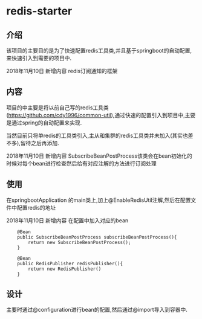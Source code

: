 # redis-starter

## 介绍
该项目的主要目的是为了快速配置redis工具类,并且基于springboot的自动配置,来快速引入到需要的项目中.

2018年11月10日 新增内容   redis订阅通知的框架


## 内容

项目的中主要是将以前自己写的redis工具类(https://github.com/cdy1996/common-util),通过快速的配置引入到项目中,主要是通过spring的自动配置来实现.

当然目前只将单redis的工具类引入,主从和集群的redis工具类并未加入(其实也差不多),留待之后再添加.

2018年11月10日 新增内容  SubscribeBeanPostProcess该类会在bean初始化的时候对每个bean进行检查然后给有对应注解的方法进行订阅处理

## 使用

在springbootApplication 的main类上,加上@EnableRedisUtil注解,然后在配置文件中配置redis的地址


2018年11月10日 新增内容  在配置中加入对应的bean

        @Bean
        public SubscribeBeanPostProcess subscribeBeanPostProcess(){
            return new SubscribeBeanPostProcess();
        }
    
        @Bean
        public RedisPublisher redisPublisher(){
            return new RedisPublisher()
        }

## 设计

主要时通过@configuration进行bean的配置,然后通过@import导入到容器中.
